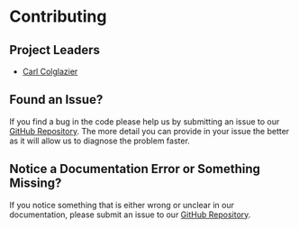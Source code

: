 Contributing
============

Project Leaders
---------------

+ [Carl Colglazier](https://github.com/carlcolglazier)

Found an Issue?
---------------

If you find a bug in the code please help us by submitting an issue to our
[GitHub Repository](https://github.com/team2059/website/issues/new).
The more detail you can provide in your issue the better as it will allow us to
diagnose the problem faster.

Notice a Documentation Error or Something Missing?
--------------------------------------------------

If you notice something that is either wrong or unclear in our documentation,
please submit an issue to our
[GitHub Repository](https://github.com/team2059/website/issues/new).
